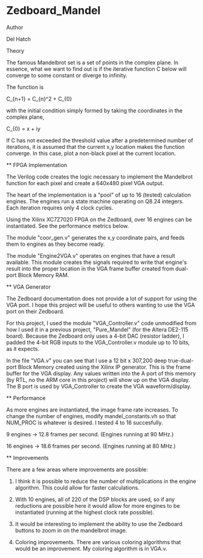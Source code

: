 # Zedboard_Mandel

Author

Del Hatch

Theory

The famous Mandelbrot set is a set of points in the complex plane. In essence, what we want to find out is if the iterative function C below will converge to some constant or diverge to infinity.

The function is

C_{n+1} = C_{n}^2 + C_{0}

with the initial condition simply formed by taking the coordinates in the complex plane,

C_{0} = x + iy

If C has not exceeded the threshold value after a predetermined number of iterations, it is assumed that the current x,y location makes the function converge. In this case, plot a non-black pixel at the current location.

** FPGA Implementation

The Verilog code creates the logic necessary to implement the Mandelbrot function for each pixel and create a 640x480 pixel VGA output.

The heart of the implementation is a "pool" of up to 16 (tested) calculation engines. The engines run a state machine operating on Q8.24 integers. Each iteration requires only 4 clock cycles.

Using the Xilinx XC7Z7020 FPGA on the Zedboard, over 16 engines can be instantiated. See the performance metrics below.

The module "coor_gen.v" generates the x,y coordinate pairs, and feeds them to engines as they become ready.

The module "Engine2VGA.v" operates on engines that have a result available. This module creates the signals required to write that engine's result into the proper location in the VGA frame buffer created from dual-port Block Memory RAM.

** VGA Generator

The Zedboard documentation does not provide a lot of support for using the VGA port. I hope this project will be useful to others wanting to use the VGA port on their Zedboard.

For this project, I used the module "VGA_Controller.v" code unmodified from how I used it in a previous project, "Pure_Mandel" (for the Altera DE2-115 board). Because the Zedboard only uses a 4-bit DAC (resistor ladder), I padded the 4-bit RGB inputs to the VGA_Controller.v module up to 10 bits, as it expects.

In the file "VGA.v" you can see that I use a 12 bit x 307,200 deep true-dual-port Block Memory created using the Xilinx IP generator. This is the frame buffer for the VGA display. Any values written into the A port of this memory (by RTL, no the ARM core in this project) will show up on the VGA display. The B port is used by VGA_Controller to create the VGA waveform/display.

** Performance

As more engines are instantiated, the image frame rate increases. To change the number of engines, modify mandel_constants.vh so that NUM_PROC is whatever is desired. I tested 4 to 16 succesfully.

9 engines -> 12.8 frames per second. (Engines running at 90 MHz.)

16 engines -> 18.6 frames per second. (Engines running at 80 MHz.)


** Improvements

There are a few areas where improvements are possible:

1) I think it is possible to reduce the number of multiplications in the engine algorithm. This could allow for faster calculations.

2) With 10 engines, all of 220 of the DSP blocks are used, so if any reductions are possible here it would allow for more engines to be instantiated (running at the highest clock rate possible).

3) It would be interesting to implement the ability to use the Zedboard buttons to zoom in on the mandelbrot image.

4) Coloring improvements. There are various coloring algorithms that would be an improvement. My coloring algorithm is in VGA.v.




